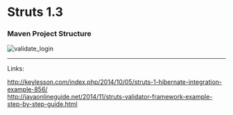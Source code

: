 # Struts 1.3 

### Maven Project Structure  
![validate_login](https://user-images.githubusercontent.com/32627919/35639772-742fc69e-06a2-11e8-8c90-744751ccafbd.PNG)

___

Links:

http://keylesson.com/index.php/2014/10/05/struts-1-hibernate-integration-example-856/  
http://javaonlineguide.net/2014/11/struts-validator-framework-example-step-by-step-guide.html  